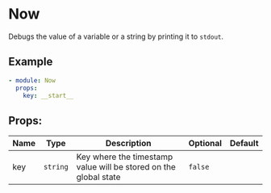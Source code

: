 # Now

Debugs the value of a variable or a string by printing it to `stdout`.

## Example

```yaml
- module: Now
  props:
    key: __start__
```

## Props:

| Name | Type | Description | Optional | Default |
| ---- | ---- | ----------- | -------- | ------- |
| key | `string` | Key where the timestamp value will be stored on the global state | `false` |  |
